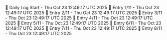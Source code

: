 📅 Daily Log Start - Thu Oct 23 12:49:17 UTC 2025
📌 Entry 1/11 - Thu Oct 23 12:49:17 UTC 2025
📌 Entry 2/11 - Thu Oct 23 12:49:17 UTC 2025
📌 Entry 3/11 - Thu Oct 23 12:49:17 UTC 2025
📌 Entry 4/11 - Thu Oct 23 12:49:17 UTC 2025
📌 Entry 5/11 - Thu Oct 23 12:49:17 UTC 2025
📌 Entry 6/11 - Thu Oct 23 12:49:17 UTC 2025
📌 Entry 7/11 - Thu Oct 23 12:49:17 UTC 2025
📌 Entry 8/11 - Thu Oct 23 12:49:17 UTC 2025
